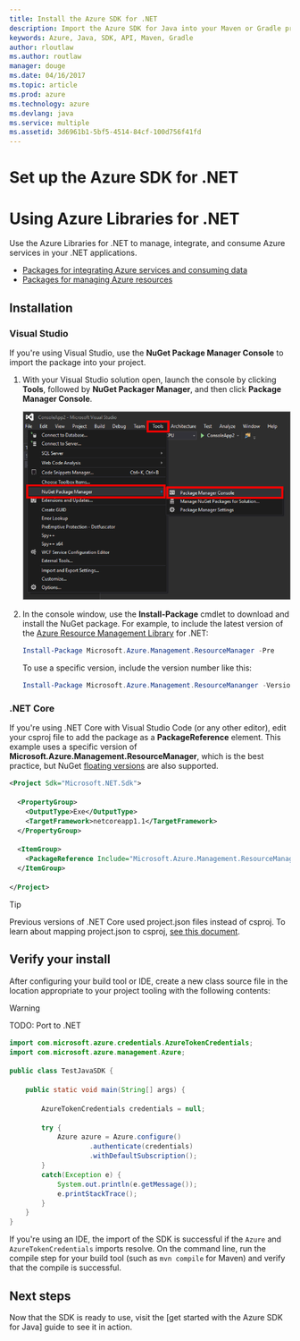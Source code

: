 ```yaml
---
title: Install the Azure SDK for .NET
description: Import the Azure SDK for Java into your Maven or Gradle project
keywords: Azure, Java, SDK, API, Maven, Gradle
author: rloutlaw
ms.author: routlaw
manager: douge
ms.date: 04/16/2017
ms.topic: article
ms.prod: azure
ms.technology: azure
ms.devlang: java
ms.service: multiple
ms.assetid: 3d6961b1-5bf5-4514-84cf-100d756f41fd
---
```


# Set up the Azure SDK for .NET

# Using Azure Libraries for .NET

Use the Azure Libraries for .NET to manage, integrate, and consume Azure services in your .NET applications.

* [Packages for integrating Azure services and consuming data](data-packages.md)
* [Packages for managing Azure resources](management-packages.md)

## Installation

### Visual Studio

If you're using Visual Studio, use the **NuGet Package Manager Console** to import the package into your project.

1. With your Visual Studio solution open, launch the console by clicking **Tools**, followed by **NuGet Packager Manager**, and then click **Package Manager Console**.  

    ![Package Manager Console](media/dotnet-sdk-azure-install/package-manager.png)

2. In the console window, use the **Install-Package** cmdlet to download and install the NuGet package.  For example, to include the latest version of the [Azure Resource Management Library](http://www.nuget.org/packages/Microsoft.Azure.Management.ResourceManager) for .NET:

    ```powershell
    Install-Package Microsoft.Azure.Management.ResourceManager -Pre 
    ``` 
    To use a specific version, include the version number like this:

    ```powershell
    Install-Package Microsoft.Azure.Management.ResourceMananger -Version 1.4.0-preview
    ``` 

### .NET Core

If you're using .NET Core with Visual Studio Code (or any other editor), edit your csproj file to add the package as a **PackageReference** element.  This example uses a specific version of **Microsoft.Azure.Management.ResourceManager**, which is the best practice, but NuGet [floating versions](/nuget/consume-packages/package-references-in-project-files#floating-versions) are also supported.

```xml
<Project Sdk="Microsoft.NET.Sdk">

  <PropertyGroup>
    <OutputType>Exe</OutputType>
    <TargetFramework>netcoreapp1.1</TargetFramework>
  </PropertyGroup>

  <ItemGroup>
    <PackageReference Include="Microsoft.Azure.Management.ResourceManager" Version="1.4.0-preview" />
  </ItemGroup>

</Project>
```

> [!TIP]
> Previous versions of .NET Core used project.json files instead of csproj.  To learn about mapping project.json to csproj, [see this document](/dotnet/articles/core/tools/project-json-to-csproj).


## Verify your install

After configuring your build tool or IDE, create a new class source file in the location appropriate to your project tooling with the following contents:

> [!WARNING]
> TODO: Port to .NET

```java
import com.microsoft.azure.credentials.AzureTokenCredentials;
import com.microsoft.azure.management.Azure;

public class TestJavaSDK {
	
	public static void main(String[] args) {
		
	    AzureTokenCredentials credentials = null;
	    
	    try {
	    	Azure azure = Azure.configure()
	    			.authenticate(credentials)
	                .withDefaultSubscription();	
	    }
	    catch(Exception e) {
	    	System.out.println(e.getMessage());
	        e.printStackTrace();
	    }
	}
}
```

If you're using an IDE, the import of the SDK is successful if the `Azure` and `AzureTokenCredentials` imports resolve. On the command line, run the compile step for your build tool (such as `mvn compile` for Maven) and verify that the compile is successful.

## Next steps

Now that the SDK is ready to use, visit the [get started with the Azure SDK for Java] guide to see it in action.